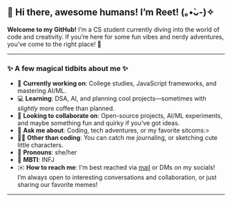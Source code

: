 ## 🌼 Hi there, awesome humans! I’m Reet! (｡•̀ᴗ-)✧

**Welcome to my GitHub!** I’m a CS student currently diving into the world of code and creativity. If you’re here for some fun vibes and nerdy adventures, you’ve come to the right place! 🌸

---

### ✨ A few magical tidbits about me ✨

- 🔮 **Currently working on**:  College studies, JavaScript frameworks, and mastering AI/ML.
- 💻 **Learning**: DSA, AI, and planning cool projects—sometimes with *slightly* more coffee than planned.
- 🤝 **Looking to collaborate on**: Open-source projects, AI/ML experiments, and maybe something fun and quirky if you’ve got ideas.
- 💬 **Ask me about**: Coding, tech adventures, or my favorite sitcoms:>
- 🧑‍🎨 **Other than coding**: You can catch me journaling, or sketching cute little characters.
- 🌸 **Pronouns**: she/her
- 🦄 **MBTI**: INFJ
- ✉️ **How to reach me**: I'm best reached via [mail](mailto:reet.ritul0211@gmail.com) or DMs on my socials! I’m always open to interesting conversations and collaboration, or just sharing our favorite memes!

---

